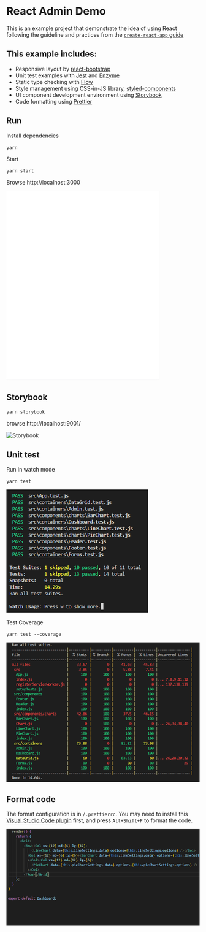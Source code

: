 # React Admin Demo
This is an example project that demonstrate the idea of using React following the guideline and practices from the [`create-react-app` guide](https://github.com/facebook/create-react-app/blob/master/packages/react-scripts/template/README.md)

## This example includes:
- Responsive layout by [react-bootstrap](https://github.com/react-bootstrap/react-bootstrap/)
- Unit test examples with [Jest](https://github.com/facebook/jest) and [Enzyme](https://github.com/airbnb/enzyme)
- Static type checking with [Flow](https://github.com/facebook/flow)
- Style management using CSS-in-JS library, [styled-components](https://github.com/styled-components/styled-components)
- UI component development environment using [Storybook](https://storybook.js.org/)
- Code formatting using [Prettier](https://github.com/prettier/prettier)

## Run 
Install dependencies
```
yarn
```

Start
```
yarn start
```

Browse http://localhost:3000

![Demo](./docs/demo.gif)

## Storybook
```
yarn storybook
```

browse http://localhost:9001/

![Storybook](./docs/storybook.gif)

## Unit test
Run in watch mode
```
yarn test
```
![Unit Test](./docs/unit-test.png)

Test Coverage
```
yarn test --coverage
```
![Test coverage](./docs/test-coverage.png)


## Format code
The format configuration is in `/.prettierrc`.
You may need to install this [Visual Studio Code plugin](https://marketplace.visualstudio.com/items?itemName=esbenp.prettier-vscode) first, and press `Alt+Shift+F` to format the code.

![Prettier](./docs/prettier.gif)





